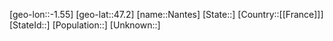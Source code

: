 ﻿---
location: [47.2,-1.55]
type: City
tags:
- geo/City


SpocWebEntityId: 32732
isDeleted: false
confidential: public

---
[geo-lon::-1.55]
[geo-lat::47.2]
[name::Nantes]
[State::]
[Country::[[France]]]
[StateId::]
[Population::]
[Unknown::]

